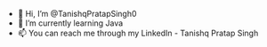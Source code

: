 - 👋 Hi, I’m @TanishqPratapSingh0
- 🌱 I’m currently learning Java
- 📫 You can reach me through my LinkedIn - Tanishq Pratap Singh

<!---
TanishqPratapSingh01/TanishqPratapSingh01 is a ✨ special ✨ repository because its `README.md` (this file) appears on your GitHub profile.
You can click the Preview link to take a look at your changes.
--->
